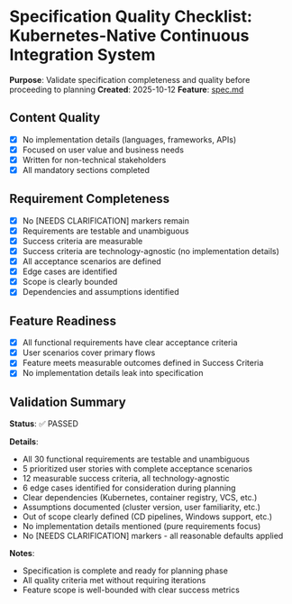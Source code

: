 # Specification Quality Checklist: Kubernetes-Native Continuous Integration System

**Purpose**: Validate specification completeness and quality before proceeding to planning
**Created**: 2025-10-12
**Feature**: [spec.md](../spec.md)

## Content Quality

- [x] No implementation details (languages, frameworks, APIs)
- [x] Focused on user value and business needs
- [x] Written for non-technical stakeholders
- [x] All mandatory sections completed

## Requirement Completeness

- [x] No [NEEDS CLARIFICATION] markers remain
- [x] Requirements are testable and unambiguous
- [x] Success criteria are measurable
- [x] Success criteria are technology-agnostic (no implementation details)
- [x] All acceptance scenarios are defined
- [x] Edge cases are identified
- [x] Scope is clearly bounded
- [x] Dependencies and assumptions identified

## Feature Readiness

- [x] All functional requirements have clear acceptance criteria
- [x] User scenarios cover primary flows
- [x] Feature meets measurable outcomes defined in Success Criteria
- [x] No implementation details leak into specification

## Validation Summary

**Status**: ✅ PASSED

**Details**:
- All 30 functional requirements are testable and unambiguous
- 5 prioritized user stories with complete acceptance scenarios
- 12 measurable success criteria, all technology-agnostic
- 6 edge cases identified for consideration during planning
- Clear dependencies (Kubernetes, container registry, VCS, etc.)
- Assumptions documented (cluster version, user familiarity, etc.)
- Out of scope clearly defined (CD pipelines, Windows support, etc.)
- No implementation details mentioned (pure requirements focus)
- No [NEEDS CLARIFICATION] markers - all reasonable defaults applied

**Notes**:
- Specification is complete and ready for planning phase
- All quality criteria met without requiring iterations
- Feature scope is well-bounded with clear success metrics
